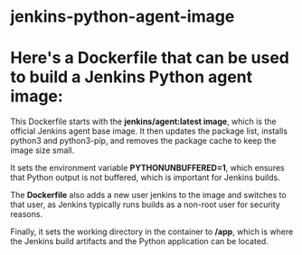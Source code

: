 # jenkins-python-agent-image

# Here's a Dockerfile that can be used to build a Jenkins Python agent image:

This Dockerfile starts with the **jenkins/agent:latest image**, which is the official Jenkins agent base image. It then updates the package list, installs python3 and python3-pip, and removes the package cache to keep the image size small.

It sets the environment variable **PYTHONUNBUFFERED=1**, which ensures that Python output is not buffered, which is important for Jenkins builds.

The **Dockerfile** also adds a new user jenkins to the image and switches to that user, as Jenkins typically runs builds as a non-root user for security reasons.

Finally, it sets the working directory in the container to **/app**, which is where the Jenkins build artifacts and the Python application can be located.
